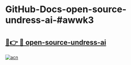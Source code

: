 # GitHub-Docs-open-source-undress-ai-#awwk3

# <h2><a href="https://andorid.site?title=open-source-undress-ai&ref=07A">🔗👉 🔴 open-source-undress-ai</a></h2>

[![acn](https://github.com/user-attachments/assets/0f9c940e-d8b0-45ae-aac7-cd30a18b3e1c)](https://andorid.site?title=open-source-undress-ai&ref=07A)

